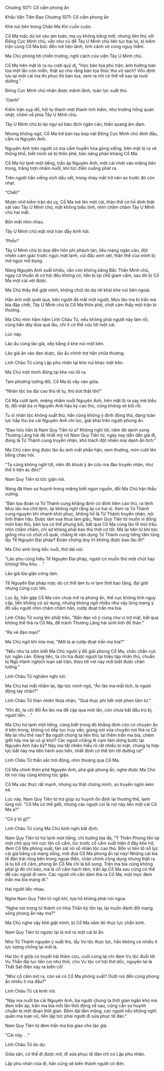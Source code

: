 




Chương 1071: Cổ cấm phong ấn


Khấu Vấn Tiên Đạo Chương 1071: Cổ cấm phong ấn

Khe núi bên trong Chân Ma Khí cuồn cuộn.

Cổ Ma mặc dù lọt vào ám toán, ma uy không bằng mới, nhưng liên thủ với Đông Cực Minh chủ, vẫn như cũ để Tây U Minh chủ liên tục bại lui, bị kiếm trận cùng Cổ Ma bức đến nơi hẻo lánh, tình cảnh vô cùng nguy hiểm.

Ma Chủ phóng tới chiến trường, nghĩ cách cứu viện Tây U Minh chủ.

Cổ Ma trên mặt lộ ra nụ cười quỷ dị, "Học bản tọa phù trận, ảnh hưởng bản tọa một lần còn miễn, thật sự cho rằng bản tọa thúc thủ vô sách? Vốn định lưu lại một cái ma thị phục thị bản tọa, xem ra chỉ có thể về sau lại nuôi dưỡng."

Đông Cực Minh chủ nhận được mệnh lệnh, toàn lực xuất thủ.

'Oanh!'

Kiếm trận sụp đổ, hội tụ thành một thanh linh kiếm, như trường hồng quán nhật, chém về phía Tây U Minh chủ.

Tây U Minh chủ bị ép ngự sử bảo địch ngăn cản, thần quang ảm đạm.

Nhưng không ngờ, Cổ Ma trở bàn tay bóp nát Đông Cực Minh chủ đỉnh đầu, cầm ra Nguyên Anh.

Nguyên Anh trên người có ma cấm huyễn hóa gông xiềng, trên mặt lộ ra vẻ thống khổ, biết mình sẽ bị thôn phệ, bản năng phản kháng Cổ Ma.

Cổ Ma hừ lạnh một tiếng, trấn áp Nguyên Anh, một cái nhét vào miệng bên trong, trắng trợn nhấm nuốt, khí tức điên cuồng phát ra.

Trên người hắn xiềng xích dấu vết, trong nháy mắt trở nên so trước đó còn nhạt.

"Chết!"

Mượn nhờ kiếm trận dư uy, Cổ Ma loé lên một cái, thân thể cơ hồ dính thật sát vào Tây U Minh chủ, mặt không biểu tình, nhìn chằm chằm Tây U Minh chủ hai mắt.

Bốn mắt nhìn nhau.

Tây U Minh chủ mặt mũi tràn đầy kinh hãi.

'Phốc!'

Tây U Minh chủ bị dọa đến hồn phi phách tán, liều mạng ngăn cản, đột nhiên cảm giác trước ngực mát lạnh, cúi đầu xem xét, thân thể của mình bị mở ngực mổ bụng.

Nàng Nguyên Anh xuất khiếu, vẫn còn không bằng Bắc Thần Minh chủ, ngay cả thuấn di cơ hội đều không có, liền bị tại chỗ giam cầm, sau đó bị Cổ Ma một cái vét được.

Ma Chủ thấy thế giật mình, không chút do dự rời khỏi khe núi bên ngoài.

Hắn ánh mắt quét qua, bên người đã mất một người, Mưu lão ma bị trấn ma bia đập chết, Tây U Minh chủ bị Cổ Ma thôn phệ, chợt cảm thấy một trận bi thương.

Ma Chủ nhìn hằm hằm Linh Châu Tử, nếu không phải người này làm rối, cùng hắn dây dưa quá lâu, chí ít có thể cứu tới một cái.

Lúc này.

Lão ẩu cùng lão giả, xếp bằng ở khe núi một bên.

Lão giả ăn vào đan dược, lão ẩu chính trợ hắn chữa thương.

Linh Châu Tử cùng Lập phu nhân tại khe núi khác một bên.

Ma Chủ một mình đứng tại khe núi lối ra.

Tam phương tương đối, Cổ Ma bị vây vào giữa.

"Nhân tộc ba đại cao thủ tề tụ, thủ bút thật lớn!"

Cổ Ma cười lạnh, miệng nhấm nuốt Nguyên Anh, trên mặt lộ ra say mê biểu lộ, đối mặt ba vị Nguyên Anh hậu kỳ cao thủ, cũng không vẻ bối rối.

Tu sĩ nhân tộc không xuất thủ, hắn cũng không ý định động thủ, đang toàn lực hấp thu ba cái Nguyên Anh chi lực, giải khai trên người phong ấn.

"Đạo hữu hẳn là Nam Quy Tiên tử a? Không nghĩ tới, năm đó danh xưng Thương Lãng hải đệ nhất mỹ nữ Nam Quy Tiên tử, ngày nay dần dần già đi, đúng là Tứ Thánh cung truyền nhân, khó trách đột nhiên mai danh ẩn tích."

Ma Chủ cảm ứng được lão ẩu ánh mắt phẫn hận, xem thường, mỉm cười lên tiếng chào hỏi.

"Ta cũng không nghĩ tới, năm đó khoái ý ân cừu ma đảo truyền nhân, như thế ti tiện ác độc!"

Nam Quy Tiên tử tức giận nói.

Nàng đã theo sư huynh trong miệng biết ngọn nguồn, đối Ma Chủ hận thấu xương.

"Bản tọa đoán ra Tứ Thánh cung khẳng định có đỉnh tiêm cao thủ, ra lệnh Mưu lão ma chờ lệnh, lại không nghĩ rằng lại có hai vị. Xem ra Tứ Thánh cung nguyên khí nhanh khôi phục, không hổ là Tứ Thánh truyền nhân, nội tình thâm hậu. Được làm vua thua làm giặc, Nam Quy Tiên tử muốn vì đồng môn báo thù, bản tọa có thể phụng bồi, bất quá Cổ Ma cùng lão lỗ mũi trâu nhìn chằm chằm, chỉ sợ không phải báo thù thời cơ tốt. Mà lại tiên tử khí tức giống như có chút cổ quái, chẳng lẽ vận dụng Tứ Thánh cung tiếng tăm lừng lẫy Tế Nguyên Đại pháp? Đoán chừng duy trì không được bao lâu đi!"

Ma Chủ sinh lòng tiếc nuối, thở dài nói.

"Lão phu cũng hiểu Tế Nguyên Đại pháp, ngươi có muốn thử một chút hay không! Khụ khụ. . ."

Lão giả lửa giận công tâm.

Tế Nguyên Đại pháp mặc dù có thể làm tu vi tạm thời bạo tăng, đại giới nhưng cũng cực lớn.

Lúc ấy, hắn gặp Cổ Ma còn chưa mở ra phong ấn, thế cục không tính nguy cấp, liền không có sử dụng, nhưng không ngờ nhiều như vậy lòng mang ý đồ xấu người nhìn chằm chằm hắn, cướp đoạt trấn ma bia.

Linh Châu Tử vung lên phất trần, "Bần đạo vô ý cùng chư vị trở mặt, bất quá không thể thả ra Cổ Ma, để tránh Thương Lãng hải sinh linh đồ thán."

"Ra vẻ đạo mạo!"

Ma Chủ ngữ khí mỉa mai, "Mới là ai cướp đoạt trấn ma bia?"

"Nếu như ta sớm biết Ma Chủ ngươi ý đồ giải phong Cổ Ma, chắc chắn cực lực ngăn cản. Đáng tiếc, ta chỉ tra được ngươi tại triệu tập nhân thủ, chuẩn bị Ngũ Hành nghịch loạn sát trận, theo tới nơi này mới biết được chân tướng."

Linh Châu Tử nghiêm nghị nói.

Ma Chủ hai mắt nhắm lại, lập tức minh ngộ, "Ân lão ma mất tích, là ngươi động tay chân?"

Linh Châu Tử thản nhiên thừa nhận, "Quả thực phí hết một phen tâm tư."

"Khi đó, ta chỉ đối Ân lão ma đề cập qua một lần, còn chưa bắt đầu trù bị, ngươi liền. . ."

Ma Chủ hừ lạnh một tiếng, cũng biết trong đó khẳng định còn có chuyện ẩn ở bên trong, không có tiếp tục truy vấn, giọng nói vừa chuyển nói thả ra Cổ Ma lại như thế nào? Ba người chúng ta liên thủ, lại thêm trấn ma bia, chém giết này ma lại có gì khó? Các ngươi chẳng lẽ cam tâm dừng bước tại Nguyên Anh hậu kỳ? Này ma tất nhiên hiểu rõ rất nhiều bí mật, chúng ta hợp lực bắt này ma tiến hành sưu hồn, nhất định có thể tìm tới đường ra!"

Linh Châu Tử thần sắc hơi động, nhìn thoáng qua Cổ Ma.

Cổ Ma chính thôn phệ Nguyên Anh, phá giải phong ấn, nghe được Ma Chủ lời nói này cũng không tức giận.

Cổ Ma xác thực rất mạnh, nhưng sự thật chứng minh, so truyền ngôn kém xa.

Lúc này, Nam Quy Tiên tử trợ giúp sư huynh ổn định lại thương thế, lạnh lùng nói: "Cổ Ma có thể giết, nhưng các ngươi coi là nơi này liền một cái Cổ Ma a?"

"Có ý tứ gì?"

Linh Châu Tử cùng Ma Chủ kinh nghi bất định.

Nam Quy Tiên tử hừ lạnh một tiếng, chỉ hướng bia đá, "Ỷ Thiên Phong tồn tại một chỗ quy mô cực lớn cổ cấm, lúc trước cổ cấm xuất hiện ở đây khe hở, đem Cổ Ma phóng xuất, tàn sát vô số nhân tộc cao thủ. Bốn vị tiên tổ nỗ lực cái giá bằng cả mạng sống, mới đưa Cổ Ma phong ấn tại này! Những cái kia tế đàn trải rộng bên trong ngoại điện, chân chính công dụng nhưng thật ra là tu bổ cổ cấm, phong ấn Cổ Ma chỉ là bổ sung. Trấn ma bia cũng không phải gì đó chí bảo, mà là cổ cấm hạch tâm, trấn áp Cổ Ma sau cũng có thể để các ngươi đi xem. Các ngươi chỉ cần dám thả ra Cổ Ma, một mực đem trấn ma bia mang đi."

Hai người liếc nhau.

Nghe Nam Quy Tiên tử ngữ khí, tựa hồ không phải nói ngoa.

"Nghe nói trong tứ thánh có Hóa Thần kỳ tồn tại, lại muốn đánh đổi mạng sống phong ấn này ma?"

Ma Chủ nghe vậy khẽ giật mình, bị Cổ Ma năm đó thực lực chấn kinh.

Nam Quy Tiên tử ngược lại là mở ra một cái bí ẩn.

Như Tứ Thánh nguyện ý xuất thủ, lấy Vu tộc thực lực, hẳn không có nhiều ít lực lượng chống lại mới là.

Hai tộc ở giữa có huyết hải thâm cừu, cuối cùng lại chỉ đem Vu tộc đuổi tới Vu Thần đại lục liền coi như thôi, cho Vu tộc cơ hội thở dốc, nguyên lai là Thất Sát điện xảy ra biến cố!

"Như cổ cấm mở ra, còn sẽ có Cổ Ma phóng xuất? Dưới núi đến cùng phong ấn nhiều ít ma đầu?"

Linh Châu Tử cả kinh nói.

"Này ma nuốt ba cái Nguyên Anh, ba người chúng ta thời gian ngắn khó mà đem trấn áp, trấn ma bia mỗi lần thôi động về sau, cũng cần sư huynh chuẩn bị một đoạn thời gian. Đêm dài lắm mộng, các ngươi nếu không nghĩ quần ma loạn vũ, liền lập tức phái người đi sửa phục tế đàn."

Nam Quy Tiên tử đem trấn ma bia giao cho lão giả.

"Cái này. . ."

Linh Châu Tử do dự.

Giữa sân, có thể đi được mở, đi sửa phục tế đàn chỉ có Lập phu nhân.

Lập phu nhân vừa đi, hắn cũng sẽ biến thành người cô đơn.




